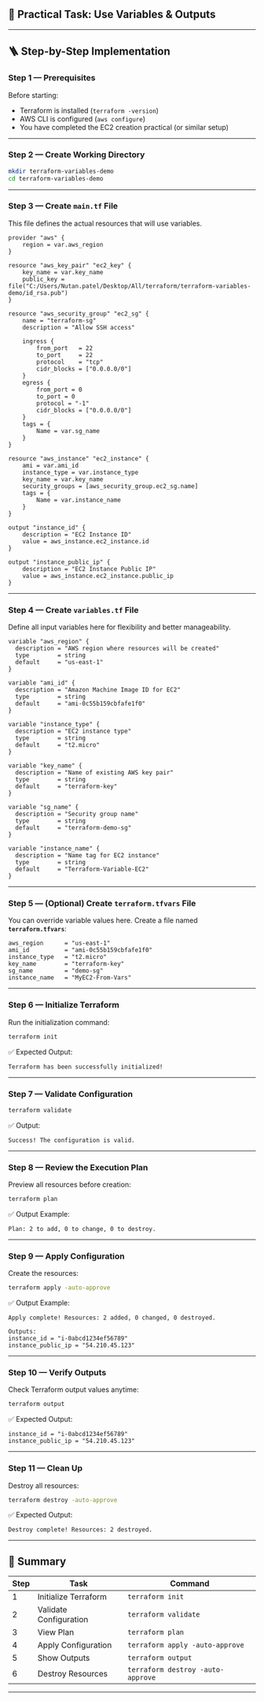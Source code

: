 ## 🎯 Practical Task: **Use Variables & Outputs**
---

## 🪜 Step-by-Step Implementation

### **Step 1 — Prerequisites**

Before starting:
- Terraform is installed (`terraform -version`)
- AWS CLI is configured (`aws configure`)
- You have completed the EC2 creation practical (or similar setup)

---

### **Step 2 — Create Working Directory**

```bash
mkdir terraform-variables-demo
cd terraform-variables-demo
```

---

### **Step 3 — Create `main.tf` File**

This file defines the actual resources that will use variables.

```hcl
provider "aws" {
    region = var.aws_region
}

resource "aws_key_pair" "ec2_key" {
    key_name = var.key_name
    public_key = file("C:/Users/Nutan.patel/Desktop/All/terraform/terraform-variables-demo/id_rsa.pub")
}

resource "aws_security_group" "ec2_sg" {
    name = "terraform-sg"
    description = "Allow SSH access"

    ingress {
        from_port   = 22
        to_port     = 22
        protocol    = "tcp"
        cidr_blocks = ["0.0.0.0/0"]
    }
    egress {
        from_port = 0
        to_port = 0
        protocol = "-1"
        cidr_blocks = ["0.0.0.0/0"]
    }
    tags = {
        Name = var.sg_name
    }
}

resource "aws_instance" "ec2_instance" {
    ami = var.ami_id
    instance_type = var.instance_type
    key_name = var.key_name
    security_groups = [aws_security_group.ec2_sg.name]
    tags = {
        Name = var.instance_name
    }
}

output "instance_id" {
    description = "EC2 Instance ID"
    value = aws_instance.ec2_instance.id
}

output "instance_public_ip" {
    description = "EC2 Instance Public IP"
    value = aws_instance.ec2_instance.public_ip
}

```

---

### **Step 4 — Create `variables.tf` File**

Define all input variables here for flexibility and better manageability.

```hcl
variable "aws_region" {
  description = "AWS region where resources will be created"
  type        = string
  default     = "us-east-1"
}

variable "ami_id" {
  description = "Amazon Machine Image ID for EC2"
  type        = string
  default     = "ami-0c55b159cbfafe1f0"
}

variable "instance_type" {
  description = "EC2 instance type"
  type        = string
  default     = "t2.micro"
}

variable "key_name" {
  description = "Name of existing AWS key pair"
  type        = string
  default     = "terraform-key"
}

variable "sg_name" {
  description = "Security group name"
  type        = string
  default     = "terraform-demo-sg"
}

variable "instance_name" {
  description = "Name tag for EC2 instance"
  type        = string
  default     = "Terraform-Variable-EC2"
}
```

---

### **Step 5 — (Optional) Create `terraform.tfvars` File**

You can override variable values here.
Create a file named **`terraform.tfvars`**:

```hcl
aws_region      = "us-east-1"
ami_id          = "ami-0c55b159cbfafe1f0"
instance_type   = "t2.micro"
key_name        = "terraform-key"
sg_name         = "demo-sg"
instance_name   = "MyEC2-From-Vars"
```

---

### **Step 6 — Initialize Terraform**

Run the initialization command:

```bash
terraform init
```

✅ Expected Output:

```
Terraform has been successfully initialized!
```

---

### **Step 7 — Validate Configuration**

```bash
terraform validate
```

✅ Output:

```
Success! The configuration is valid.
```

---

### **Step 8 — Review the Execution Plan**

Preview all resources before creation:

```bash
terraform plan
```

✅ Output Example:

```
Plan: 2 to add, 0 to change, 0 to destroy.
```

---

### **Step 9 — Apply Configuration**

Create the resources:

```bash
terraform apply -auto-approve
```

✅ Output Example:

```
Apply complete! Resources: 2 added, 0 changed, 0 destroyed.

Outputs:
instance_id = "i-0abcd1234ef56789"
instance_public_ip = "54.210.45.123"
```

---

### **Step 10 — Verify Outputs**

Check Terraform output values anytime:

```bash
terraform output
```

✅ Expected Output:

```
instance_id = "i-0abcd1234ef56789"
instance_public_ip = "54.210.45.123"
```

---

### **Step 11 — Clean Up**

Destroy all resources:

```bash
terraform destroy -auto-approve
```

✅ Expected Output:

```
Destroy complete! Resources: 2 destroyed.
```

---

## 🧾 Summary

| Step | Task                   | Command                           |
| ---- | ---------------------- | --------------------------------- |
| 1    | Initialize Terraform   | `terraform init`                  |
| 2    | Validate Configuration | `terraform validate`              |
| 3    | View Plan              | `terraform plan`                  |
| 4    | Apply Configuration    | `terraform apply -auto-approve`   |
| 5    | Show Outputs           | `terraform output`                |
| 6    | Destroy Resources      | `terraform destroy -auto-approve` |

---



